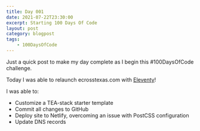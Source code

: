 ```yaml
---
title: Day 001
date: 2021-07-22T23:30:00
excerpt: Starting 100 Days Of Code
layout: post
category: blogpost
tags:
    - 100DaysOfCode
---
```


Just a quick post to make my day complete as I begin this #100DaysOfCode challenge.

Today I was able to relaunch ecrosstexas.com with [Eleventy](https://www.11ty.dev)!

I was able to:

- Customize a TEA-stack starter template
- Commit all changes to GitHub
- Deploy site to Netlify, overcoming an issue with PostCSS configuration
- Update DNS records
